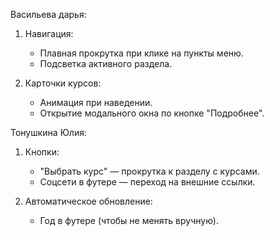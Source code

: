 Васильева дарья:
1. Навигация:
   - Плавная прокрутка при клике на пункты меню.
   - Подсветка активного раздела.

2. Карточки курсов:
   - Анимация при наведении.
   - Открытие модального окна по кнопке "Подробнее".
   
Тонушкина Юлия:
1. Кнопки:
   - "Выбрать курс" — прокрутка к разделу с курсами.
   - Соцсети в футере — переход на внешние ссылки.

2. Автоматическое обновление:
   - Год в футере (чтобы не менять вручную).
